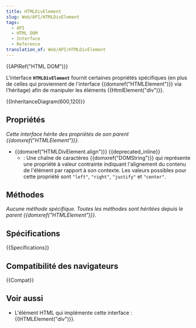 ```yaml
---
title: HTMLDivElement
slug: Web/API/HTMLDivElement
tags:
  - API
  - HTML DOM
  - Interface
  - Reference
translation_of: Web/API/HTMLDivElement
---
```

{{APIRef("HTML DOM")}}

L'interface **`HTMLDivElement`** fournit certaines propriétés spécifiques (en plus de celles qui proviennent de l'interface {{domxref("HTMLElement")}} via l'héritage) afin de manipuler les éléments {{HtmlElement("div")}}.

{{InheritanceDiagram(600,120)}}

## Propriétés

_Cette interface hérite des propriétés de son parent {{domxref("HTMLElement")}}._

- {{domxref("HTMLDivElement.align")}} {{deprecated_inline}}
  - : Une chaîne de caractères {{domxref("DOMString")}} qui représente une propriété à valeur contrainte indiquant l'alignement du contenu de l'élément par rapport à son contexte. Les valeurs possibles pour cette propriété sont `"left"`, `"right"`, `"justify"` et `"center"`.

## Méthodes

_Aucune méthode spécifique. Toutes les méthodes sont héritées depuis le parent {{domxref("HTMLElement")}}._

## Spécifications

{{Specifications}}

## Compatibilité des navigateurs

{{Compat}}

## Voir aussi

- L'élément HTML qui implémente cette interface : {{HTMLElement("div")}}.
